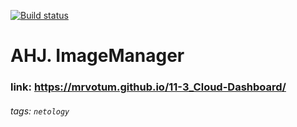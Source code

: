 [![Build status](https://ci.appveyor.com/api/projects/status/nohot1xs62tdm058?svg=true)](https://ci.appveyor.com/project/mrvotum/11-3-cloud-dashboard)

# AHJ. ImageManager

### link: https://mrvotum.github.io/11-3_Cloud-Dashboard/

###### tags: `netology`
